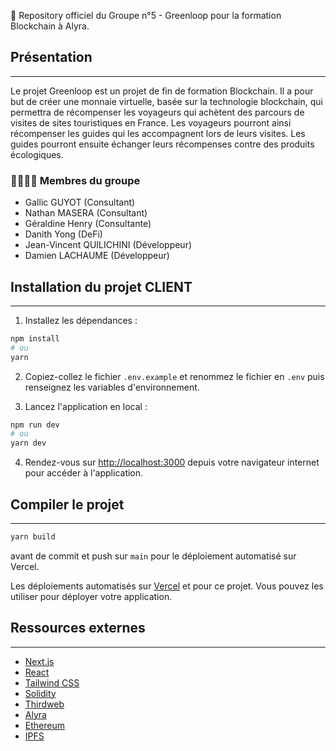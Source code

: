 🌟 Repository officiel du Groupe n°5 - Greenloop pour la formation Blockchain à Alyra.

## Présentation
---

Le projet Greenloop est un projet de fin de formation Blockchain. Il a pour but de créer une monnaie virtuelle, basée sur la technologie blockchain, qui permettra de récompenser les voyageurs qui achètent des parcours de visites de sites touristiques en France. Les voyageurs pourront ainsi récompenser les guides qui les accompagnent lors de leurs visites. Les guides pourront ensuite échanger leurs récompenses contre des produits écologiques.

### 👨‍👩‍👧‍👦 Membres du groupe

- Gallic GUYOT (Consultant)
- Nathan MASERA (Consultant)
- Géraldine Henry (Consultante)
- Danith Yong (DeFi)
- Jean-Vincent QUILICHINI (Développeur)
- Damien LACHAUME (Développeur)

## Installation du projet CLIENT

---

1. Installez les dépendances :

```bash
npm install
# ou
yarn
```

2. Copiez-collez le fichier `.env.example` et renommez le fichier en `.env` puis renseignez les variables d'environnement.

3. Lancez l'application en local :

```bash
npm run dev
# ou
yarn dev
```

4. Rendez-vous sur [http://localhost:3000](http://localhost:3000) depuis votre navigateur internet pour accéder à l'application.

## Compiler le projet

---

```bash
yarn build
```

avant de commit et push sur `main` pour le déploiement automatisé sur Vercel.

Les déploiements automatisés sur [Vercel](https://vercel.com) et pour ce projet. Vous pouvez les utiliser pour déployer votre application.

## Ressources externes
---

- [Next.js](https://nextjs.org/)
- [React](https://reactjs.org/)
- [Tailwind CSS](https://tailwindcss.com/)
- [Solidity](https://docs.soliditylang.org/en/v0.8.9/)
- [Thirdweb](https://thirdweb.com/)
- [Alyra](https://alyra.fr/)
- [Ethereum](https://ethereum.org/fr/)
- [IPFS](https://ipfs.io/)
